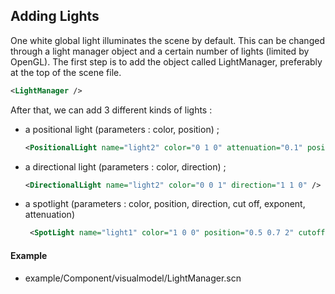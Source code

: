 Adding Lights
-------------

One white global light illuminates the scene by default. This can be
changed through a light manager object and a certain number of lights
(limited by OpenGL). The first step is to add the object called
LightManager, preferably at the top of the scene file.

```xml
<LightManager />
```

After that, we can add 3 different kinds of lights :

-   a positional light (parameters : color, position) ;

    ```xml
    <PositionalLight name="light2" color="0 1 0" attenuation="0.1" position="0.5 -0.7 2" />
    ```

-   a directional light (parameters : color, direction) ;

    ```xml
    <DirectionalLight name="light2" color="0 0 1" direction="1 1 0" />
    ```

-   a spotlight (parameters : color, position, direction, cut off,
    exponent, attenuation)

    ```xml
     <SpotLight name="light1" color="1 0 0" position="0.5 0.7 2" cutoff="25" exponent="1" />
    ```

#### Example

-   example/Component/visualmodel/LightManager.scn


